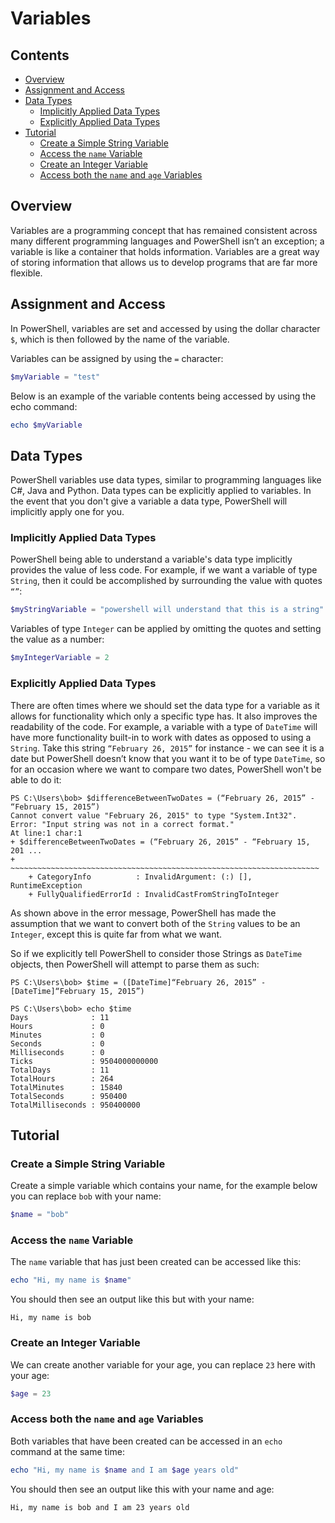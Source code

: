 # Variables



<!--TOC_START-->
## Contents
- [Overview](#overview)
- [Assignment and Access](#assignment-and-access)
- [Data Types](#data-types)
	- [Implicitly Applied Data Types](#implicitly-applied-data-types)
	- [Explicitly Applied Data Types](#explicitly-applied-data-types)
- [Tutorial](#tutorial)
	- [Create a Simple String Variable](#create-a-simple-string-variable)
	- [Access the `name` Variable](#access-the-name-variable)
	- [Create an Integer Variable](#create-an-integer-variable)
	- [Access both the `name` and `age` Variables](#access-both-the-name-and-age-variables)

<!--TOC_END-->
## Overview
Variables are a programming concept that has remained consistent across many different programming languages and PowerShell isn’t an exception; a variable is like a container that holds information.
Variables are a great way of storing information that allows us to develop programs that are far more flexible.

## Assignment and Access
In PowerShell, variables are set and accessed by using the dollar character `$`, which is then followed by the name of the variable.

Variables can be assigned by using the `=` character:
```powershell
$myVariable = "test"
```

Below is an example of the variable contents being accessed by using the echo command:
```powershell
echo $myVariable
```

## Data Types
PowerShell variables use data types, similar to programming languages like C#, Java and Python.
Data types can be explicitly applied to variables. In the event that you don't give a variable a data type, PowerShell will implicitly apply one for you.

### Implicitly Applied Data Types
PowerShell being able to understand a variable's data type implicitly provides the value of less code. For example, if we want a variable of type `String`, then it could be accomplished by surrounding the value with quotes `“”`:
```powershell
$myStringVariable = "powershell will understand that this is a string"
```
Variables of type `Integer` can be applied by omitting the quotes and setting the value as a number:
```powershell
$myIntegerVariable = 2
```

### Explicitly Applied Data Types
There are often times where we should set the data type for a variable as it allows for functionality which only a specific type has. It also improves the readability of the code.
For example, a variable with a type of `DateTime` will have more functionality built-in to work with dates as opposed to using a `String`.
Take this string `“February 26, 2015”` for instance - we can see it is a date but PowerShell doesn’t know that you want it to be of type `DateTime`, so for an occasion where we want to compare two dates, PowerShell won't be able to do it:
```text
PS C:\Users\bob> $differenceBetweenTwoDates = (“February 26, 2015” - “February 15, 2015”)
Cannot convert value "February 26, 2015" to type "System.Int32". Error: "Input string was not in a correct format."
At line:1 char:1
+ $differenceBetweenTwoDates = (“February 26, 2015” - “February 15, 201 ...
+ ~~~~~~~~~~~~~~~~~~~~~~~~~~~~~~~~~~~~~~~~~~~~~~~~~~~~~~~~~~~~~~~~~~~~~
    + CategoryInfo          : InvalidArgument: (:) [], RuntimeException
    + FullyQualifiedErrorId : InvalidCastFromStringToInteger
```
As shown above in the error message, PowerShell has made the assumption that we want to convert both of the `String` values to be an `Integer`, except this is quite far from what we want.

So if we explicitly tell PowerShell to consider those Strings as `DateTime` objects, then PowerShell will attempt to parse them as such:
```text
PS C:\Users\bob> $time = ([DateTime]“February 26, 2015” - [DateTime]“February 15, 2015”)

PS C:\Users\bob> echo $time
Days              : 11
Hours             : 0
Minutes           : 0
Seconds           : 0
Milliseconds      : 0
Ticks             : 9504000000000
TotalDays         : 11
TotalHours        : 264
TotalMinutes      : 15840
TotalSeconds      : 950400
TotalMilliseconds : 950400000
```

## Tutorial

### Create a Simple String Variable
Create a simple variable which contains your name, for the example below you can replace `bob` with your name:
```powershell
$name = "bob"
```

### Access the `name` Variable
The `name` variable that has just been created can be accessed like this:
```powershell
echo "Hi, my name is $name"
```
You should then see an output like this but with your name:
```text
Hi, my name is bob
```

### Create an Integer Variable
We can create another variable for your age, you can replace `23` here with your age:
```powershell
$age = 23
```

### Access both the `name` and `age` Variables
Both variables that have been created can be accessed in an `echo` command at the same time:
```powershell
echo "Hi, my name is $name and I am $age years old"
```
You should then see an output like this with your name and age:
```text
Hi, my name is bob and I am 23 years old
```
